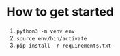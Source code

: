 # How to get started

1. `python3 -m venv env`
2. `source env/bin/activate`
3. `pip install -r requirements.txt`